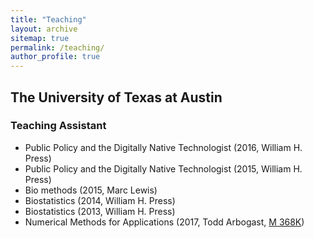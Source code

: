 ```yaml
---
title: "Teaching"
layout: archive
sitemap: true
permalink: /teaching/
author_profile: true
---
```


## The University of Texas at Austin

### Teaching Assistant

- Public Policy and the Digitally Native Technologist (2016, William H. Press)
- Public Policy and the Digitally Native Technologist (2015, William H. Press)
- Bio methods (2015, Marc Lewis)
- Biostatistics (2014, William H. Press)
- Biostatistics (2013, William H. Press)
- Numerical Methods for Applications (2017, Todd Arbogast, [M 368K](http://catalog.utexas.edu/undergraduate/natural-sciences/courses/mathematics/))
